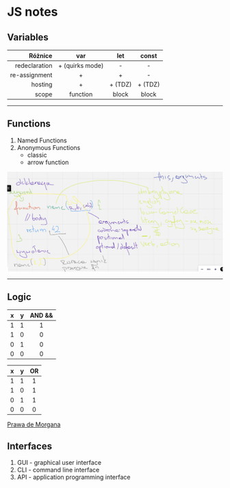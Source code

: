# JS notes

## Variables

Różnice |       var       | let | const
---: |:---------------:| :---: | :---:
redeclaration | + (quirks mode) | - | -
re-assignment |        +        | + | - 
hosting | + | + (TDZ) | + (TDZ)
scope | function | block | block

---
## Functions

1. Named Functions
2. Anonymous Functions
    - classic
    - arrow function

![functions.png](functions.png)

---
## Logic

x | y | AND &&
:---: | :---: | :---:
1 | 1 | 1
1 | 0 | 0
0 | 1 | 0
0 | 0 | 0


x | y | OR 
:---: | :---: | :---:
1 | 1 | 1
1 | 0 | 1
0 | 1 | 1
0 | 0 | 0

[Prawa de Morgana](https://pl.wikipedia.org/wiki/Prawa_De_Morgana)


## Interfaces

1. GUI - graphical user interface
2. CLI - command line interface
3. API - application programming interface